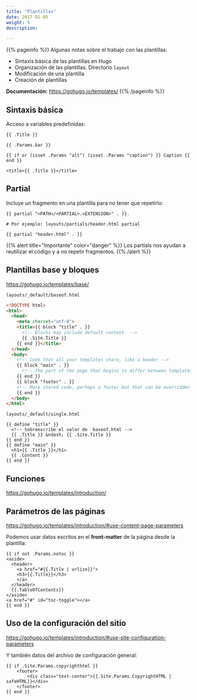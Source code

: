 ```yaml
---
title: "Plantillas"
date: 2017-01-05
weight: 5
description: 

---
```


{{% pageinfo %}}
Algunas notas sobre el trabajo con las plantillas:
* Sintaxis básica de las plantillas en Hugo
* Organización de las plantillas. Directorio `layout`
* Modificación de una plantilla
* Creación de plantillas


**Documentación:**  https://gohugo.io/templates/
{{% /pageinfo %}}

## Sintaxis básica

Acceso a variables predefinidas:
```go-html-template
{{ .Title }}

{{ .Params.bar }}

{{ if or (isset .Params "alt") (isset .Params "caption") }} Caption {{ end }}

<title>{{ .Title }}</title>
``` 

## Partial 

Incluye un fragmento en una plantilla para no tener que repetirlo:

```go-html-template
{{ partial "<PATH>/<PARTIAL>.<EXTENSION>" . }}.

# Por ejemplo: layouts/partials/header.html partial

{{ partial "header.html" . }}

```

{{% alert title="Importante" color="danger" %}}
Los partials nos ayudan a reutilizar el código y a no repetir fragmentos.
{{% /alert %}}

## Plantillas base y bloques
https://gohugo.io/templates/base/

`layouts/_default/baseof.html`
```html
<!DOCTYPE html>
<html>
  <head>
    <meta charset="utf-8">
    <title>{{ block "title" . }}
      <!-- Blocks may include default content. -->
      {{ .Site.Title }}
    {{ end }}</title>
  </head>
  <body>
    <!-- Code that all your templates share, like a header -->
    {{ block "main" . }}
      <!-- The part of the page that begins to differ between templates -->
    {{ end }}
    {{ block "footer" . }}
    <!-- More shared code, perhaps a footer but that can be overridden if need be in  -->
    {{ end }}
  </body>
</html>
```

`layouts/_default/single.html`
```go-html-template
{{ define "title" }}
  <!-- Sobreescribe el valor de  baseof.html -->
  {{ .Title }} &ndash; {{ .Site.Title }}
{{ end }}
{{ define "main" }}
  <h1>{{ .Title }}</h1>
  {{ .Content }}
{{ end }}
```

## Funciones

https://gohugo.io/templates/introduction/

## Parámetros de las páginas
https://gohugo.io/templates/introduction/#use-content-page-parameters

Podemos usar datos escritos en el **front-matter** de la página desde la plantilla:

```go-html-template
{{ if not .Params.notoc }}
<aside>
  <header>
    <a href="#{{.Title | urlize}}">
    <h3>{{.Title}}</h3>
    </a>
  </header>
  {{.TableOfContents}}
</aside>
<a href="#" id="toc-toggle"></a>
{{ end }}
```


## Uso de la configuración del sitio

https://gohugo.io/templates/introduction/#use-site-configuration-parameters

Y también datos del archivo de configuración general: 

```go-html-template
{{ if .Site.Params.copyrighthtml }}
    <footer>
        <div class="text-center">{{.Site.Params.CopyrightHTML | safeHTML}}</div>
    </footer>
{{ end }}
```

